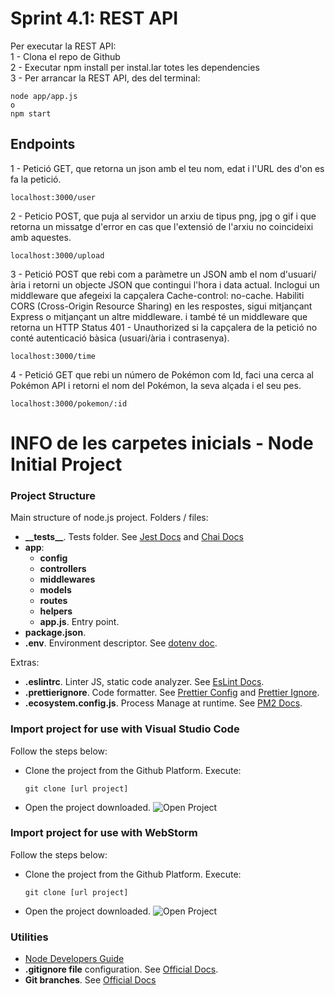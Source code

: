 # Sprint 4.1: REST API

Per executar la REST API:  
1 - Clona el repo de Github  
2 - Executar npm install per instal.lar totes les dependencies  
3 - Per arrancar la REST API, des del terminal:   
```
node app/app.js
o
npm start
```

## Endpoints
1 - Petició GET, que retorna un json amb el teu nom, edat i l'URL des d'on es fa la petició.
 ```
localhost:3000/user
```

2 - Peticio POST, que puja al servidor un arxiu de tipus png, jpg o gif i que retorna un missatge d'error en cas que l'extensió de l'arxiu no coincideixi amb aquestes.
 ```
localhost:3000/upload
```

3 - Petició POST que rebi com a paràmetre un JSON amb el nom d'usuari/ària i retorni un objecte JSON que contingui l'hora i data actual. Inclogui un middleware que afegeixi la capçalera Cache-control: no-cache. Habiliti CORS (Cross-Origin Resource Sharing) en les respostes, sigui mitjançant Express o mitjançant un altre middleware. i també té un middleware que retorna un HTTP Status 401 - Unauthorized si la capçalera de la petició no conté autenticació bàsica (usuari/ària i contrasenya).
 ```
localhost:3000/time
```

4 - Petició GET que rebi un número de Pokémon com Id, faci una cerca al Pokémon API i retorni el nom del Pokémon, la seva alçada i el seu pes.
 ```
localhost:3000/pokemon/:id
```
# INFO de les carpetes inicials - Node Initial Project

### Project Structure

Main structure of node.js project. Folders / files:

- <b>\_\_tests__</b>. Tests folder. See [Jest Docs](https://jestjs.io/es-ES/docs/configuration) and [Chai Docs](https://www.chaijs.com/)
- <b>app</b>:
    - <b>config</b>
    - <b>controllers</b>
    - <b>middlewares</b>
    - <b>models</b>
    - <b>routes</b>
    - <b>helpers</b>
    - <b>app.js</b>. Entry point.
- <b>package.json</b>.
- <b>.env</b>. Environment descriptor. See [dotenv doc](https://www.npmjs.com/package/dotenv).

Extras:
- <b>.eslintrc</b>. Linter JS, static code analyzer. See [EsLint Docs](https://eslint.org/docs/user-guide/configuring/configuration-files).
- <b>.prettierignore</b>. Code formatter. See [Prettier Config](https://prettier.io/docs/en/configuration.html) and [Prettier Ignore](https://prettier.io/docs/en/ignore.html).
- <b>.ecosystem.config.js</b>. Process Manage at runtime. See [PM2 Docs](https://pm2.keymetrics.io/).

### Import project for use with Visual Studio Code

Follow the steps below:
* Clone the project from the Github Platform. Execute:
  ```
  git clone [url project]
  ```
* Open the project downloaded.
  ![Open Project](img/VSC_open.png)


### Import project for use with WebStorm

Follow the steps below:
* Clone the project from the Github Platform. Execute:
  ```
  git clone [url project]
  ```
* Open the project downloaded.
![Open Project](img/webstorm_open.png)


### Utilities

* [Node Developers Guide](https://nodejs.dev/learn)
* **.gitignore file** configuration. See [Official Docs](https://docs.github.com/en/get-started/getting-started-with-git/ignoring-files).
* **Git branches**. See [Official Docs](https://git-scm.com/book/en/v2/Git-Branching-Branches-in-a-Nutshell)
